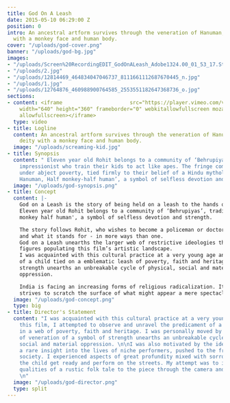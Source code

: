 ```yaml
---
title: God On A Leash
date: 2015-05-10 06:29:00 Z
position: 0
intro: An ancestral artform survives through the veneration of Hanuman, a hindu deity
  with a monkey face and human body.
cover: "/uploads/god-cover.png"
banner: "/uploads/god-bg.jpg"
images:
- "/uploads/Screen%20RecordingEDIT_GodOnALeash_Adobe1324.00_01_53_17.Still002.jpg"
- "/uploads/2.jpg"
- "/uploads/12814469_464834047046737_8111661112687670445_n.jpg"
- "/uploads/1.jpg"
- "/uploads/12764876_460988900764585_2553551182647368736_o.jpg"
sections:
- content: <iframe                      src="https://player.vimeo.com/video/300574303?color=fff&portrait=0"
    width="640" height="360" frameborder="0" webkitallowfullscreen mozallowfullscreen
    allowfullscreen></iframe>
  type: video
- title: Logline
  content: An ancestral artform survives through the veneration of Hanuman, a hindu
    deity with a monkey face and human body.
  image: "/uploads/screaming-kid.jpg"
- title: Synopsis
  content: " Eleven year old Rohit belongs to a community of ‘Behrupiyas’, traditional
    impressionist who train their kids to act like apes. The fringe community survives
    under abject poverty, tied firmly to their belief of a Hindu mythological deity
    Hanuman, Half monkey-half human’, a symbol of selfless devotion and strength. "
  image: "/uploads/god-synopsis.png"
- title: Concept
  content: |-
    God on a Leash is the story of being held on a leash to the hands of faith, heritage and poverty through an excavation of the relation between humanism and divinity.
    Eleven year old Rohit belongs to a community of ‘Behrupiyas’, traditional impressionists who train their children to act like apes. This fringe community survives under abject poverty, tied firmly to their belief in the power of a Hindu mythological deity 'Hanuman: half
    monkey half human', a symbol of selfless devotion and strength.

    The story follows Rohit, who wishes to become a policeman or doctor but is instead forced into the practice. In the end, he embodies the deity
    and what it stands for - in more ways than one.
    God on a Leash unearths the larger web of restrictive ideologies that twine our minds and bodies, connecting us in kinship to the trapped
    figures populating this film’s artistic landscape.
    I was acquainted with this cultural practice at a very young age and through this film, I attempted to observe and unravel the predicament
    of a child tied on a emblematic leash of poverty, faith and heritage. I was personally moved by how the practice of veneration of a symbol of
    strength unearths an unbreakable cycle of physical, social and material
    oppression.

    India is facing an increasing forms of religious radicalization. It is easy to forget what religion imbues for the disenfranchised. God on a Leash
    strives to scratch the surface of what might appear a mere spectacle.
  image: "/uploads/god-concept.png"
  type: big
- title: Director's Statement
  content: "I was acquainted with this cultural practice at a very young age and through
    this film, I attempted to observe and unravel the predicament of a child trapped
    in a web of poverty, faith and heritage. I was personally moved by how the practice
    of veneration of a symbol of strength unearths an unbreakable cycle of physical,
    social and material oppression. \n\nI was also motivated by the idea of capturing
    a rare insight into the lives of niche performers, pushed to the fringes of the
    society. I experienced aspects of great profundity mixed with sorrow while capturing
    the child get ready and perform on the streets. My attempt was to impart visceral
    qualities of a rustic folk tale to the piece through the camera and sound work.
    \n"
  image: "/uploads/god-director.png"
  type: split
---
```


